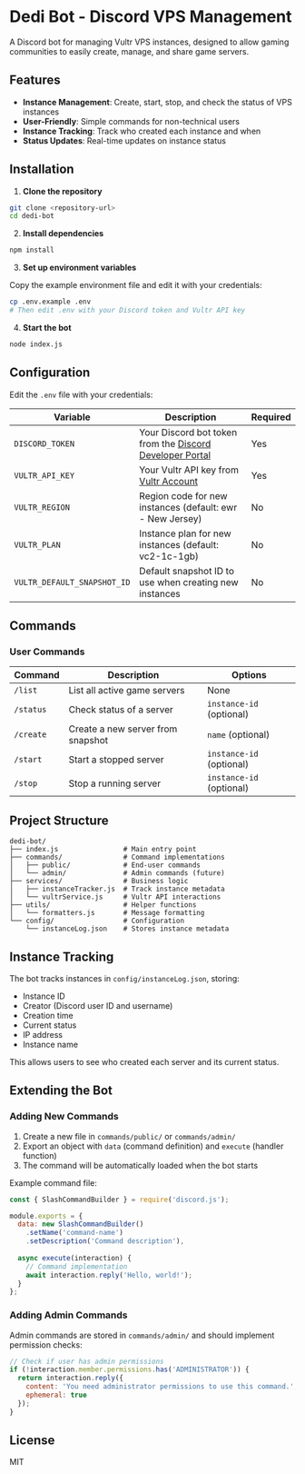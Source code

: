 # Dedi Bot - Discord VPS Management

A Discord bot for managing Vultr VPS instances, designed to allow gaming communities to easily create, manage, and share game servers.

## Features

- **Instance Management**: Create, start, stop, and check the status of VPS instances
- **User-Friendly**: Simple commands for non-technical users
- **Instance Tracking**: Track who created each instance and when
- **Status Updates**: Real-time updates on instance status

## Installation

1. **Clone the repository**

```bash
git clone <repository-url>
cd dedi-bot
```

2. **Install dependencies**

```bash
npm install
```

3. **Set up environment variables**

Copy the example environment file and edit it with your credentials:

```bash
cp .env.example .env
# Then edit .env with your Discord token and Vultr API key
```

4. **Start the bot**

```bash
node index.js
```

## Configuration

Edit the `.env` file with your credentials:

| Variable | Description | Required |
|----------|-------------|----------|
| `DISCORD_TOKEN` | Your Discord bot token from the [Discord Developer Portal](https://discord.com/developers/applications) | Yes |
| `VULTR_API_KEY` | Your Vultr API key from [Vultr Account](https://my.vultr.com/settings/#settingsapi) | Yes |
| `VULTR_REGION` | Region code for new instances (default: ewr - New Jersey) | No |
| `VULTR_PLAN` | Instance plan for new instances (default: vc2-1c-1gb) | No |
| `VULTR_DEFAULT_SNAPSHOT_ID` | Default snapshot ID to use when creating new instances | No |

## Commands

### User Commands

| Command | Description | Options |
|---------|-------------|---------|
| `/list` | List all active game servers | None |
| `/status` | Check status of a server | `instance-id` (optional) |
| `/create` | Create a new server from snapshot | `name` (optional) |
| `/start` | Start a stopped server | `instance-id` (optional) |
| `/stop` | Stop a running server | `instance-id` (optional) |

## Project Structure

```
dedi-bot/
├── index.js                # Main entry point
├── commands/               # Command implementations
│   ├── public/             # End-user commands
│   └── admin/              # Admin commands (future)
├── services/               # Business logic
│   ├── instanceTracker.js  # Track instance metadata
│   └── vultrService.js     # Vultr API interactions
├── utils/                  # Helper functions
│   └── formatters.js       # Message formatting
└── config/                 # Configuration
    └── instanceLog.json    # Stores instance metadata
```

## Instance Tracking

The bot tracks instances in `config/instanceLog.json`, storing:

- Instance ID
- Creator (Discord user ID and username)
- Creation time
- Current status
- IP address
- Instance name

This allows users to see who created each server and its current status.

## Extending the Bot

### Adding New Commands

1. Create a new file in `commands/public/` or `commands/admin/`
2. Export an object with `data` (command definition) and `execute` (handler function)
3. The command will be automatically loaded when the bot starts

Example command file:

```javascript
const { SlashCommandBuilder } = require('discord.js');

module.exports = {
  data: new SlashCommandBuilder()
    .setName('command-name')
    .setDescription('Command description'),
  
  async execute(interaction) {
    // Command implementation
    await interaction.reply('Hello, world!');
  }
};
```

### Adding Admin Commands

Admin commands are stored in `commands/admin/` and should implement permission checks:

```javascript
// Check if user has admin permissions
if (!interaction.member.permissions.has('ADMINISTRATOR')) {
  return interaction.reply({
    content: 'You need administrator permissions to use this command.',
    ephemeral: true
  });
}
```

## License

MIT
